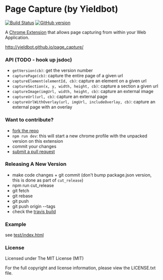 # Page Capture (by Yieldbot)

[![Build Status](https://travis-ci.org/yieldbot/page_capture.svg?branch=master)](https://travis-ci.org/yieldbot/page_capture)
[![GitHub version](https://badge.fury.io/gh/yieldbot%2Fpage_capture.svg)](https://badge.fury.io/gh/yieldbot%2Fpage_capture)

A [Chrome Extension](https://chrome.google.com/webstore/detail/page-capture-by-yieldbot/jalljeamdfcpcigocpbgfbebdjfmpdof) that allows page capturing from within your Web Application.

http://yieldbot.github.io/page_capture/

### API (TODO - hook up jsdoc)

- `getVersion(cb)`: get the version number
- `capturePage(cb)`: capture the entire page of a given url
- `captureElement(elementId, cb)`: capture an element on a given url
- `captureSection(x, y, width, height, cb)`: capture a section a given url
- `captureImage(imgUrl, width, height, cb)`: capture an external image
- `captureUrl(url, cb)`: capture an external page
- `captureUrlWithOverlay(url, imgUrl, includeOverlay, cb)`: capture an external page with an overlay

### Want to contribute?

- [fork the repo](https://help.github.com/articles/fork-a-repo/)
- `npm run dev`: this will start a new chrome profile with the unpacked version on this extension
- commit your changes
- [submit a pull request](https://help.github.com/articles/using-pull-requests/)

### Releasing A New Version

- make code changes + git commit (don't bump package.json version, this is done as part of `cut_release`)
- npm run cut_release
- git fetch
- git rebase
- git push
- git push origin --tags
- check the [travis build](https://travis-ci.org/yieldbot/page_capture)

### Example

see [test/index.html](test/index.html) 

### License

Licensed under The MIT License (MIT)

For the full copyright and license information, please view the LICENSE.txt file.
